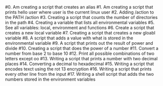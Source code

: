 #0. Am creating a script that creates an alias
#1. Am creating a script that prints hello user where user is the current linux user
#2. Adding /action to the PATH /action
#3. Creating a script that counts the number of directories in the path
#4. Creating a variable that lists all environmental variables
#5. See all variables: local, environment and functions
#6. Create a script that creates a new local variable
#7. Creating a script that creates a new gloabl variable
#8. A script that adds a value with what is stored in the environmental variable
#9. A script that prints out the result of power and divide
#10. Creating a script that does the power of a number
#11. Convert a number from base 2 to base 10
#12. Print all possible combinations of two letters except oo
#13. Writing a script that prints a number with two decimal places
#14. Converting a decimal to hexadecimal
#15. Writing a script that encodes texct using the rot 13 encryption
#16. Writing a script that prints every other line from the input
#17. Writing a shell script that adds the two numbers stored in the environment variables

